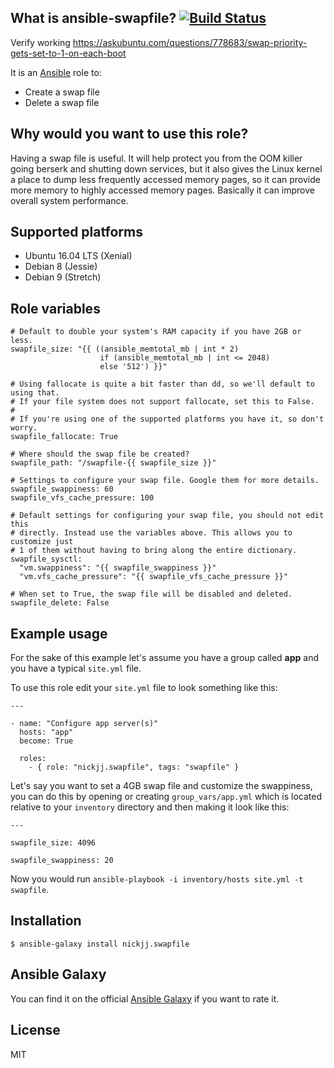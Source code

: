 ## What is ansible-swapfile? [![Build Status](https://secure.travis-ci.org/nickjj/ansible-swapfile.png)](http://travis-ci.org/nickjj/ansible-swapfile)

Verify working
https://askubuntu.com/questions/778683/swap-priority-gets-set-to-1-on-each-boot

It is an [Ansible](http://www.ansible.com/home) role to:

- Create a swap file
- Delete a swap file

## Why would you want to use this role?

Having a swap file is useful. It will help protect you from the OOM killer going
berserk and shutting down services, but it also gives the Linux kernel a place
to dump less frequently accessed memory pages, so it can provide more memory to
highly accessed memory pages. Basically it can improve overall system performance.

## Supported platforms

- Ubuntu 16.04 LTS (Xenial)
- Debian 8 (Jessie)
- Debian 9 (Stretch)

## Role variables

```
# Default to double your system's RAM capacity if you have 2GB or less.
swapfile_size: "{{ ((ansible_memtotal_mb | int * 2)
                    if (ansible_memtotal_mb | int <= 2048)
                    else '512') }}"

# Using fallocate is quite a bit faster than dd, so we'll default to using that.
# If your file system does not support fallocate, set this to False.
#
# If you're using one of the supported platforms you have it, so don't worry.
swapfile_fallocate: True

# Where should the swap file be created?
swapfile_path: "/swapfile-{{ swapfile_size }}"

# Settings to configure your swap file. Google them for more details.
swapfile_swappiness: 60
swapfile_vfs_cache_pressure: 100

# Default settings for configuring your swap file, you should not edit this
# directly. Instead use the variables above. This allows you to customize just
# 1 of them without having to bring along the entire dictionary.
swapfile_sysctl:
  "vm.swappiness": "{{ swapfile_swappiness }}"
  "vm.vfs_cache_pressure": "{{ swapfile_vfs_cache_pressure }}"

# When set to True, the swap file will be disabled and deleted.
swapfile_delete: False
```

## Example usage

For the sake of this example let's assume you have a group called **app** and
you have a typical `site.yml` file.

To use this role edit your `site.yml` file to look something like this:

```
---

- name: "Configure app server(s)"
  hosts: "app"
  become: True

  roles:
    - { role: "nickjj.swapfile", tags: "swapfile" }
```

Let's say you want to set a 4GB swap file and customize the swappiness, you can
do this by opening or creating `group_vars/app.yml` which is located relative
to your `inventory` directory and then making it look like this:

```
---

swapfile_size: 4096

swapfile_swappiness: 20

```

Now you would run `ansible-playbook -i inventory/hosts site.yml -t swapfile`.

## Installation

`$ ansible-galaxy install nickjj.swapfile`

## Ansible Galaxy

You can find it on the official
[Ansible Galaxy](https://galaxy.ansible.com/nickjj/swapfile/) if you want to
rate it.

## License

MIT

